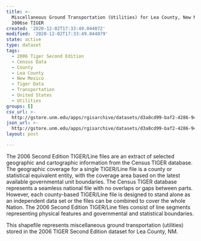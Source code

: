```yaml
---
title: >-
  Miscellaneous Ground Transportation (Utilities) for Lea County, New Mexico,
  2006se TIGER
created: '2020-12-02T17:33:49.044072'
modified: '2020-12-02T17:33:49.044079'
state: active
type: dataset
tags:
  - 2006 Tiger Second Edition
  - Census Data
  - County
  - Lea County
  - New Mexico
  - Tiger Data
  - Transportation
  - United States
  - Utilities
groups: []
csv_url: >-
  http://gstore.unm.edu/apps/rgisarchive/datasets/d3a8cd99-baf2-4286-9463-309b12984c52/tgr2006se_lea_lkc.derived.csv
json_url: >-
  http://gstore.unm.edu/apps/rgisarchive/datasets/d3a8cd99-baf2-4286-9463-309b12984c52/tgr2006se_lea_lkc.derived.json
layout: post

---
```

The 2006 Second Edition TIGER/Line files are an extract of selected geographic and cartographic information from the Census TIGER database.  The geographic coverage for a single TIGER/Line file is a county or statistical equivalent entity, with the coverage area based on the latest available governmental unit boundaries. The Census TIGER database represents a seamless national file with no overlaps or gaps between parts.  However, each county-based TIGER/Line file is designed to stand alone as an independent data set or the files can be combined to cover the whole Nation.  The 2006 Second Edition  TIGER/Line files consist of line segments representing physical features and governmental and statistical boundaries.  

This shapefile represents miscellaneous ground transportation (utilities) stored in the 2006 TIGER Second Edition dataset for Lea County, NM.
